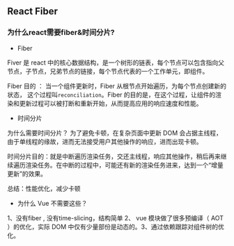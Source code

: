 ## React Fiber


### 为什么react需要fiber&时间分片?

- Fiber 

Fiver 是 react 中的核心数据结构，是一个树形的链表，每个节点可以包含指向父节点，子节点，兄弟节点的链接，每个节点代表的一个工作单元，即组件。 

Fiber 目的 ： 当一个组件更新时，Fiber 从根节点开始遍历，为每个节点创建新的状态， 这个过程叫`reconciliation`。Fiber 的目的是，在这个过程，让组件的渲染和更新过程可以被打断和重新开始，从而提高应用的响应速度和性能。

- 时间分片

为什么需要时间分片？ 为了避免卡顿，在复杂页面中更新 DOM 会占据主线程，由于单线程的缘故，进而无法接受用户其他操作的响应，进而出现卡顿。

时间分片目的：就是中断遍历渲染任务，交还主线程，响应其他操作，稍后再来继续遍历渲染任务。在中断的过程中，可能还有新的渲染任务进来，达到一个“增量更新”的效果。

总结：性能优化，减少卡顿

- 为什么 Vue 不需要这些？

1、没有fiber , 没有time-slicing，结构简单 2、 vue 模块做了很多预编译（ AOT ）的优化，实际 DOM 中仅有少量部份是动态的。3、通过依赖跟踪对组件树的优化。